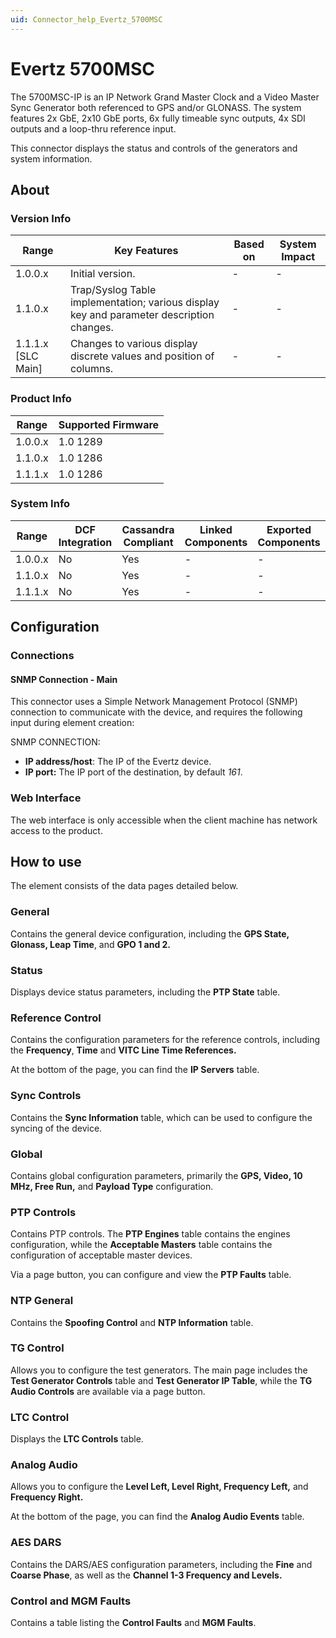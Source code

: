 ```yaml
---
uid: Connector_help_Evertz_5700MSC
---
```


# Evertz 5700MSC

The 5700MSC-IP is an IP Network Grand Master Clock and a Video Master Sync Generator both referenced to GPS and/or GLONASS. The system features 2x GbE, 2x10 GbE ports, 6x fully timeable sync outputs, 4x SDI outputs and a loop-thru reference input.

This connector displays the status and controls of the generators and system information.

## About

### Version Info

| **Range**            | **Key Features**                                                                         | **Based on** | **System Impact** |
|----------------------|------------------------------------------------------------------------------------------|--------------|-------------------|
| 1.0.0.x              | Initial version.                                                                         | \-           | \-                |
| 1.1.0.x              | Trap/Syslog Table implementation; various display key and parameter description changes. | \-           | \-                |
| 1.1.1.x \[SLC Main\] | Changes to various display discrete values and position of columns.                      | \-           | \-                |

### Product Info

| Range     | Supported Firmware     |
|-----------|------------------------|
| 1.0.0.x   | 1.0 1289               |
| 1.1.0.x   | 1.0 1286               |
| 1.1.1.x   | 1.0 1286               |

### System Info

| Range     | DCF Integration     | Cassandra Compliant     | Linked Components     | Exported Components     |
|-----------|---------------------|-------------------------|-----------------------|-------------------------|
| 1.0.0.x   | No                  | Yes                     | \-                    | \-                      |
| 1.1.0.x   | No                  | Yes                     | \-                    | \-                      |
| 1.1.1.x   | No                  | Yes                     | \-                    | \-                      |

## Configuration

### Connections

#### SNMP Connection - Main

This connector uses a Simple Network Management Protocol (SNMP) connection to communicate with the device, and requires the following input during element creation:

SNMP CONNECTION:

- **IP address/host**: The IP of the Evertz device.
- **IP port:** The IP port of the destination, by default *161*.

### Web Interface

The web interface is only accessible when the client machine has network access to the product.

## How to use

The element consists of the data pages detailed below.

### General

Contains the general device configuration, including the **GPS State, Glonass, Leap Time**, and **GPO 1 and 2.**

### Status

Displays device status parameters, including the **PTP State** table.

### Reference Control

Contains the configuration parameters for the reference controls, including the **Frequency**, **Time** and **VITC Line Time References.**

At the bottom of the page, you can find the **IP Servers** table.

### Sync Controls

Contains the **Sync Information** table, which can be used to configure the syncing of the device.

### Global

Contains global configuration parameters, primarily the **GPS, Video, 10 MHz, Free Run,** and **Payload Type** configuration.

### PTP Controls

Contains PTP controls. The **PTP Engines** table contains the engines configuration, while the **Acceptable Masters** table contains the configuration of acceptable master devices.

Via a page button, you can configure and view the **PTP Faults** table.

### NTP General

Contains the **Spoofing Control** and **NTP Information** table.

### TG Control

Allows you to configure the test generators. The main page includes the **Test Generator Controls** table and **Test Generator IP Table**, while the **TG Audio Controls** are available via a page button.

### LTC Control

Displays the **LTC Controls** table.

### Analog Audio

Allows you to configure the **Level Left, Level Right, Frequency Left,** and **Frequency Right.**

At the bottom of the page, you can find the **Analog Audio Events** table.

### AES DARS

Contains the DARS/AES configuration parameters, including the **Fine** and **Coarse Phase**, as well as the **Channel 1-3 Frequency and Levels.**

### Control and MGM Faults

Contains a table listing the **Control Faults** and **MGM Faults**.
